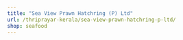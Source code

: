 ```yaml
---
title: "Sea View Prawn Hatchring (P) Ltd"
url: /thriprayar-kerala/sea-view-prawn-hatchring-p-ltd/
shop: seafood
---
```

